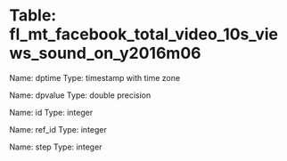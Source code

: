 Table: fl_mt_facebook_total_video_10s_views_sound_on_y2016m06
=============================================================

Name: dptime
Type: timestamp with time zone

Name: dpvalue
Type: double precision

Name: id
Type: integer

Name: ref_id
Type: integer

Name: step
Type: integer

